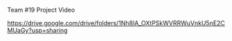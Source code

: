 Team #19
Project Video

https://drive.google.com/drive/folders/1Nh8IA_OXtPSkWVRRWuVnkU5nE2CMUaGy?usp=sharing
